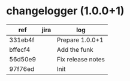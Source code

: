 # changelogger (1.0.0+1)
| ref | jira | log |
| --- | ---- | --- |
| 331eb4f |  | Prepare 1.0.0+1 |
| bffecf4 |  | Add the funk |
| 56d50e9 |  | Fix release notes |
| 97f76ed |  | Init |
